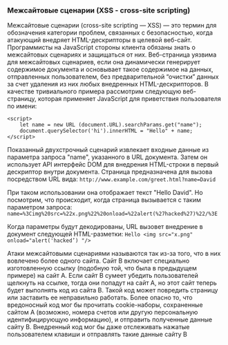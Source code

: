 ### Межсайтовые сценарии (XSS - cross-site scripting)

Межсайтовые сценарии (cross-site scripting — XSS) — это термин для обозначения категории проблем,
связанных с безопасностью, когда атакующий внедряет HTML-дескрипторы в целевой веб-сайт. 
Программисты на JavaScript стороны клиента обязаны знать о межсайтовых сценариях и защищаться от них.
Веб-страница уязвима для межсайтовых сценариев, если она динамически генерирует содержимое документа 
и основывает такое содержимое на данных, отправленных пользователем, без предварительной “очистки”
данных за счет удаления из них любых внедренных HTML-дескрипторов. В качестве тривиального примера
рассмотрим следующую веб-страницу, которая применяет JavaScript для приветствия пользователя по имени:

```
<script>
    let name = new URL (document.URL).searchParams.get("name");
    document.querySelector('hi').innerHTML = "Hello" + name;
</script>
```
Показанный двухстрочный сценарий извлекает входные данные из параметра запроса "name", указанного
в URL документа. Затем он использует API интерфейс DOM для внедрения HTML-строки в первый дескриптор
<hl> внутри документа. Страница предназначена для вызова посредством URL вида:
```http://www.example.com/greet.html?name=David```

При таком использовании она отображает текст "Hello David". Но посмотрим, что происходит, когда
страница вызывается с таким параметром запроса:
```name=%3Cimg%20src=%22x.png%22%20onload=%22alert(%27hacked%27)%22/%ЗЕ```

Когда параметры будут декодированы, URL вызовет внедрение в документ следующей HTML-разметки:
`Hello <img src="x.png" onload="alert('hacked’) "/>`


Атаки межсайтовыми сценариями называются так из-за того, что в них вовлечено более одного сайта.
Сайт В включает специально изготовленную ссылку (подобную той, что была в предыдущем примере) на сайт А.
Если сайт В сумеет убедить пользователей щелкнуть на ссылке, тогда они попадут на сайт А, но
этот сайт теперь будет выполнять код из сайта В. Такой код может повредить страницу или заставить
ее неправильно работать. Более опасно то, что вредоносный код мог бы прочитать cookie-наборы, 
сохраненные сайтом А (возможно, номера счетов или другую персональную идентифицирующую информацию), и
отправить полученные данные сайту В. Внедренный код мог бы даже отслеживать нажатые пользователем 
клавиши и отправлять такие данные сайту В